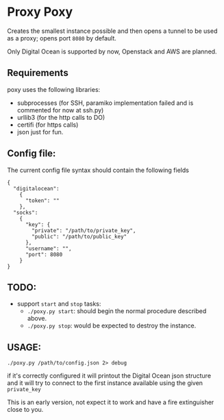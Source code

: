 Proxy Poxy
==========

Creates the smallest instance possible and then opens a tunnel to be used as a proxy; opens port `8080` by default.

Only Digital Ocean is supported by now, Openstack and AWS are planned.

Requirements
------------
poxy uses the following libraries:
  * subprocesses (for SSH, paramiko implementation failed and is commented for now at ssh.py)
  * urllib3 (for the http calls to DO)
  * certifi (for https calls)
  * json just for fun.

Config file:
------------
The current config file syntax should contain the following fields
```
{
  "digitalocean": 
    {
      "token": ""
    },
  "socks":
    {
      "key": {
        "private": "/path/to/private_key",
        "public": "/path/to/public_key"
      },
      "username": "",
      "port": 8080
    }
}
```

TODO:
-----
  * support `start` and `stop` tasks:
    * ``./poxy.py start``: should begin the normal procedure described above.
    * ``./poxy.py stop``: would be expected to destroy the instance.

USAGE:
------
  ```
./poxy.py /path/to/config.json 2> debug 
  ``` 
if it's correctly configured it will printout the Digital Ocean json structure and it will try to connect to the first instance available using the given `private_key`

This is an early version, not expect it to work and have a fire extinguisher close to you.
